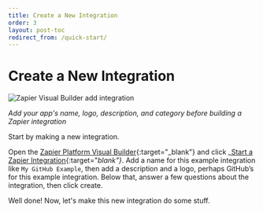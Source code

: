 ```yaml
---
title: Create a New Integration
order: 3
layout: post-toc
redirect_from: /quick-start/
---
```


# Create a New Integration

![Zapier Visual Builder add integration](https://cdn.zappy.app/da18495e7c6c61c648944a94ce34bb7a.png)

_Add your app's name, logo, description, and category before building a Zapier integration_

Start by making a new integration.

Open the [Zapier Platform Visual Builder](https://developer.zapier.com/){:target="_blank"} and click _[Start a Zapier Integration](https://developer.zapier.com/app/new){:target="_blank"}_. Add a name for this example integration like `My GitHub Example`, then add a description and a logo, perhaps GitHub’s for this example integration. Below that, answer a few questions about the integration, then click create.

Well done! Now, let's make this new integration do some stuff.
